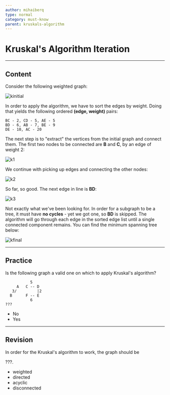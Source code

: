 ```yaml
---
author: mihaiberq
type: normal
category: must-know
parent: kruskals-algorithm
---
```


# Kruskal's Algorithm Iteration


---

## Content

Consider the following weighted graph:

![kinitial](https://img.enkipro.com/1083f1190f1ced85c824cd8007b8cf9a.png)

In order to apply the algorithm, we have to sort the edges by weight. Doing that yields the following ordered **(edge, weight)** pairs:

```plain-text
BC - 2, CD - 5, AE - 5
BD - 6, AB - 7, BE - 9
DE - 10, AC - 20
```

The next step is to "extract" the vertices from the initial graph and connect them. The first two nodes to be connected are **B** and **C**, by an edge of weight 2:

![k1](https://img.enkipro.com/3ad2849f206dd9c5ea38ac7afc85af5f.png)

We continue with picking up edges and connecting the other nodes:

![k2](https://img.enkipro.com/8841183c2943b19b653c11dc3ddc31a0.png)

So far, so good. The next edge in line is **BD**:

![k3](https://img.enkipro.com/3e47cd6f43a88991916190f2ad71d0e4.png)

Not exactly what we've been looking for. In order for a subgraph to be a tree, it must have **no cycles** - yet we got one, so **BD** is skipped. The algorithm will go through each edge in the sorted edge list until a single connected component remains. You can find the minimum spanning tree below:

![kfinal](https://img.enkipro.com/3ee46becc2b00a7986a7d230c95fc2fc.png)


---

## Practice

Is the following graph a valid one on which to apply Kruskal's algorithm?

```plain-text
           5
     A   C -- D
   3/         |2
  B      F -- E
           6
???
```

- No
- Yes


---

## Revision

In order for the Kruskal's algorithm to work, the graph should be

???.

- weighted
- directed
- acyclic
- disconnected
